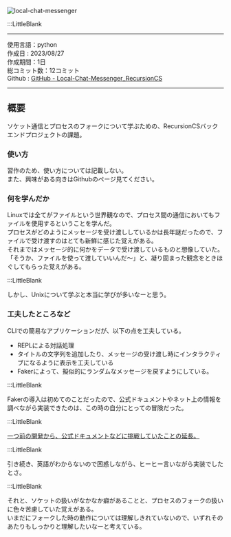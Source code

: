 ![local-chat-messenger](/pages/Products/page/local-chat-messenger/img/local-chat-messenger.jpg)    

:::LittleBlank

---    

使用言語：python    
作成日 : 2023/08/27    
作成期間：1日    
総コミット数：12コミット    
Github : [GitHub - Local-Chat-Messenger_RecursionCS](https://github.com/kip2/Local-Chat-Messenger_RecursionCS)    
 
---    

## 概要  

ソケット通信とプロセスのフォークについて学ぶための、RecursionCSバックエンドプロジェクトの課題。  

### 使い方

習作のため、使い方については記載しない。  
また、興味がある向きはGithubのページ見てください。  

### 何を学んだか  

Linuxでは全てがファイルという世界観なので、プロセス間の通信においてもファイルを使用するということを学んだ。  
プロセスがどのようにメッセージを受け渡ししているかは長年謎だったので、ファイルで受け渡すのはとても新鮮に感じた覚えがある。  
それまではメッセージ的に何かをデータで受け渡しているものと想像していた。  
「そうか、ファイルを使って渡していいんだ〜」と、凝り固まった観念をときほぐしてもらった覚えがある。  

:::LittleBlank

しかし、Unixについて学ぶと本当に学びが多いなーと思う。

### 工夫したところなど  

CLIでの簡易なアプリケーションだが、以下の点を工夫している。  

- REPLによる対話処理  
- タイトルの文字列を追加したり、メッセージの受け渡し時にインタラクティブになるように表示を工夫している  
- Fakerによって、擬似的にランダムなメッセージを戻すようにしている。  

:::LittleBlank  

Fakerの導入は初めてのことだったので、公式ドキュメントやネット上の情報を調べながら実装できたのは、この時の自分にとっての冒険だった。  

:::LittleBlank  

[一つ前の開発から、公式ドキュメントなどに挑戦していたことの延長。](https://www.kip2.dev/products/markdown-to-html-converter)

:::LittleBlank  

引き続き、英語がわからないので困惑しながら、ヒーヒー言いながら実装でしたとさ。  

:::LittleBlank  

それと、ソケットの扱いがなかなか癖があることと、プロセスのフォークの扱いに色々苦慮していた覚えがある。  
いまだにフォークした時の動作については理解しきれていないので、いずれそのあたりもしっかりと理解したいなーと考えている。  
